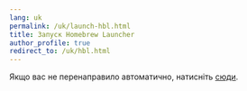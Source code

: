 ```yaml
---
lang: uk
permalink: /uk/launch-hbl.html
title: Запуск Homebrew Launcher
author_profile: true
redirect_to: /uk/hbl.html
---
```


Якщо вас не перенаправило автоматично, натисніть [сюди](/uk/hbl.html).